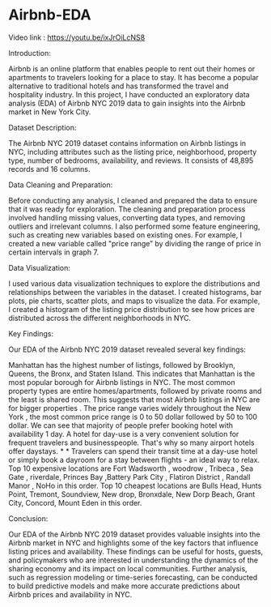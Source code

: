 # Airbnb-EDA

Video link : https://youtu.be/ixJrOiLcNS8


Introduction:

Airbnb is an online platform that enables people to rent out their homes or apartments to travelers looking for a place to stay. It has become a popular alternative to traditional hotels and has transformed the travel and hospitality industry. In this project, I have conducted an exploratory data analysis (EDA) of Airbnb NYC 2019 data to gain insights into the Airbnb market in New York City.


Dataset Description:

The Airbnb NYC 2019 dataset contains information on Airbnb listings in NYC, including attributes such as the listing price, neighborhood, property type, number of bedrooms, availability, and reviews. It consists of 48,895 records and 16 columns.


Data Cleaning and Preparation:

Before conducting any analysis, I cleaned and prepared the data to ensure that it was ready for exploration. The cleaning and preparation process involved handling missing values, converting data types, and removing outliers and irrelevant columns. I also performed some feature engineering, such as creating new variables based on existing ones. For example, I created a new variable called "price range” by dividing the range of price in certain intervals in graph 7.


Data Visualization:

I used various data visualization techniques to explore the distributions and relationships between the variables in the dataset. I created histograms, bar plots, pie charts, scatter plots, and maps to visualize the data. For example, I created a histogram of the listing price distribution to see how prices are distributed across the different neighborhoods in NYC.


Key Findings:

Our EDA of the Airbnb NYC 2019 dataset revealed several key findings:

Manhattan has the highest number of listings, followed by Brooklyn, Queens, the Bronx, and Staten Island. This indicates that Manhattan is the most popular borough for Airbnb listings in NYC.
The most common property types are entire homes/apartments, followed by private rooms and the least is shared room. This suggests that most Airbnb listings in NYC are for bigger properties .
The price range varies widely throughout the New York , the most common price range is 0 to 50 dollar followed by 50 to 100 dollar.
We can see that majority of people prefer booking hotel with availability 1 day. A hotel for day-use is a very convenient solution for frequent travelers and businesspeople. That's why so many airport hotels offer daystays. * * Travelers can spend their transit time at a day-use hotel or simply book a dayroom for a stay between flights - an ideal way to relax.
Top 10 expensive locations are Fort Wadsworth , woodrow , Tribeca , Sea Gate , riverdale, Princes Bay ,Battery Park City , Flatiron District , Randall Manor , NoHo in this order.
Top 10 cheapest locations are Bulls Head, Hunts Point, Tremont, Soundview, New drop, Bronxdale, New Dorp Beach, Grant City, Concord, Mount Eden in this order.


Conclusion:

Our EDA of the Airbnb NYC 2019 dataset provides valuable insights into the Airbnb market in NYC and highlights some of the key factors that influence listing prices and availability. These findings can be useful for hosts, guests, and policymakers who are interested in understanding the dynamics of the sharing economy and its impact on local communities. Further analysis, such as regression modeling or time-series forecasting, can be conducted to build predictive models and make more accurate predictions about Airbnb prices and availability in NYC.
